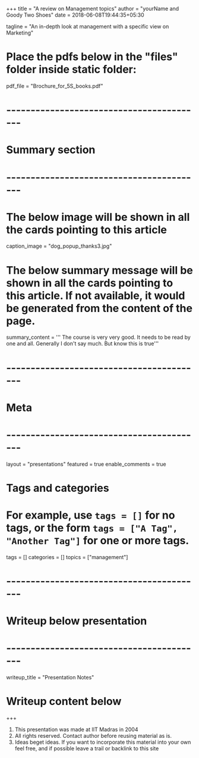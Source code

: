 +++
title = "A review on Management topics"
author = "yourName and Goody Two Shoes"
date = 2018-06-08T19:44:35+05:30

tagline = "An in-depth look at management with a specific view on Marketing"

# Place the pdfs below in the "files" folder inside static folder:
pdf_file = "Brochure_for_5S_books.pdf"
# -----------------------------------------
# Summary section
# -----------------------------------------

# The below image will be shown in all the cards pointing to this article
caption_image = "dog_popup_thanks3.jpg"
# The below summary message will be shown in all the cards pointing to this article. If not available, it would be generated from the content of the page.
summary_content = '''
The course is very very good. It needs to be read by one and all.
Generally I don't say much. But know this is true'''


# -----------------------------------------
# Meta
# -----------------------------------------

layout = "presentations"
featured = true
enable_comments = true

# Tags and categories
# For example, use `tags = []` for no tags, or the form `tags = ["A Tag", "Another Tag"]` for one or more tags.
tags = []
categories = []
topics = ["management"]

# -----------------------------------------
# Writeup below presentation
# -----------------------------------------

writeup_title = "Presentation Notes"
# Writeup content below
+++
1. This presentation was made at IIT Madras in 2004
2. All rights reserved. Contact author before reusing material as is.
3. Ideas beget ideas. If you want to incorporate this material into your own feel free, and if possible leave a trail or backlink to this site



